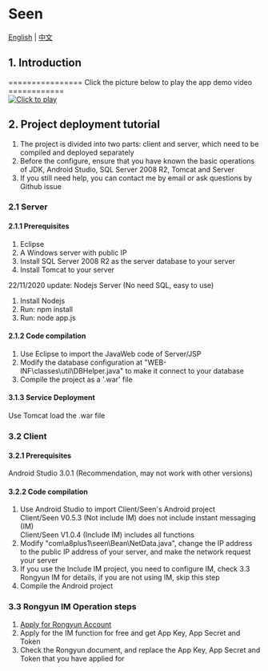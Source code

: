 # Seen

[English](https://github.com/Qiming-Liu/Seen/blob/master/README.md) | [中文](https://github.com/Qiming-Liu/Seen/blob/master/README_CN.md)

## 1. Introduction
================ Click the picture below to play the app demo video ============  
[![Click to play](https://images.gitee.com/uploads/images/2019/0213/163441_2c9a9506_1320722.png "start.png")](https://www.youtube.com/watch?v=_2h4TFJoBZc)  

## 2. Project deployment tutorial
1. The project is divided into two parts: client and server, which need to be compiled and deployed separately  
2. Before the configure, ensure that you have known the basic operations of JDK, Android Studio, SQL Server 2008 R2, Tomcat and Server  
3. If you still need help, you can contact me by email or ask questions by Github issue  


### 2.1 Server
#### 2.1.1 Prerequisites
1. Eclipse  
2. A Windows server with public IP  
3. Install SQL Server 2008 R2 as the server database to your server  
4. Install Tomcat to your server  

22/11/2020 update: Nodejs Server (No need SQL, easy to use)  
1. Install Nodejs  
2. Run: npm install  
3. Run: node app.js  

#### 2.1.2 Code compilation
1. Use Eclipse to import the JavaWeb code of Server/JSP  
2. Modify the database configuration at "WEB-INF\classes\util\DBHelper.java" to make it connect to your database  
3. Compile the project as a '.war' file  

#### 3.1.3 Service Deployment
Use Tomcat load the .war file  

### 3.2 Client
#### 3.2.1 Prerequisites
Android Studio 3.0.1 (Recommendation, may not work with other versions)

#### 3.2.2 Code compilation
1. Use Android Studio to import Client/Seen's Android project  
Client/Seen V0.5.3 (Not include IM) does not include instant messaging (IM)  
Client/Seen V1.0.4 (Include IM) includes all functions  
2. Modify "com\a8plus1\seen\Bean\NetData.java", change the IP address to the public IP address of your server, and make the network request your server  
3. If you use the Include IM project, you need to configure IM, check 3.3 Rongyun IM for details, if you are not using IM, skip this step  
4. Compile the Android project    

### 3.3 Rongyun IM Operation steps
1. [Apply for Rongyun Account](https://www.rongcloud.cn/)  
2. Apply for the IM function for free and get App Key, App Secret and Token  
3. Check the Rongyun document, and replace the App Key, App Secret and Token that you have applied for  
